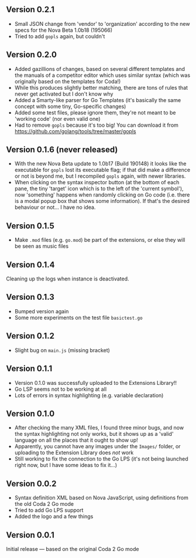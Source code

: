 ## Version 0.2.1

- Small JSON change from 'vendor' to 'organization' according to the new specs for the Nova Beta 1.0b18 (195066)
- Tried to add `gopls` again, but couldn't

## Version 0.2.0

- Added gazillions of changes, based on several different templates and the manuals of a competitor editor which uses similar syntax (which was originally based on the templates for Coda!)
- While this produces slightly better matching, there are tons of rules that never get activated but I don't know why
- Added a Smarty-like parser for Go Templates (it's basically the same concept with some tiny, Go-specific changes)
- Added some test files, please ignore them, they're not meant to be 'working code' (nor even valid one)
- Had to remove `gopls` because it's too big! You can download it from https://github.com/golang/tools/tree/master/gopls

## Version 0.1.6 (never released)

- With the new Nova Beta update to 1.0b17 (Build 190148) it looks like the executable for `gopls` lost its executable flag; if that did make a difference or not is beyond me, but I recompiled `gopls` again, with newer libraries.
- When clicking on the syntax inspector button (at the bottom of each pane, the tiny 'target' icon which is to the left of the 'current symbol'), now 'something' happens when randomly clicking on Go code (i.e. there is a modal popup box that shows some information). If that's the desired behaviour or not... I have no idea.

## Version 0.1.5

- Make `.mod` files (e.g. `go.mod`) be part of the extensions, or else they will be seen as music files

## Version 0.1.4

Cleaning up the logs when instance is deactivated.

## Version 0.1.3

- Bumped version again
- Some more experiments on the test file `basictest.go`

## Version 0.1.2

- Slight bug on `main.js` (missing bracket)

## Version 0.1.1

- Version 0.1.0 was successfully uploaded to the Extensions Library!!
- Go LSP seems not to be working at all
- Lots of errors in syntax highlighting (e.g. variable declaration)

## Version 0.1.0

- After checking the many XML files, I found three minor bugs, and now the syntax highlighting not only works, but it shows up as a 'valid' language on all the places that it ought to show up!
- Apparently, you cannot have any images under the `Images/` folder, or uploading to the Extension Library does _not_ work
- Still working to fix the connection to the Go LPS (it's not being launched right now, but I have some ideas to fix it...)

## Version 0.0.2

- Syntax definition XML based on Nova JavaScript, using definitions from the old Coda 2 Go mode
- Tried to add Go LPS support
- Added the logo and a few things

## Version 0.0.1

Initial release — based on the original Coda 2 Go mode
